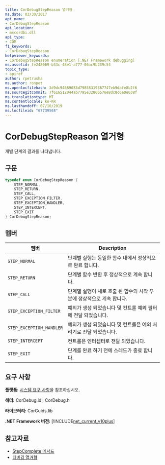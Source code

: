 ```yaml
---
title: CorDebugStepReason 열거형
ms.date: 03/30/2017
api_name:
- CorDebugStepReason
api_location:
- mscordbi.dll
api_type:
- COM
f1_keywords:
- CorDebugStepReason
helpviewer_keywords:
- CorDebugStepReason enumeration [.NET Framework debugging]
ms.assetid: fe248069-b33c-48e1-a777-06ac9b239c54
topic_type:
- apiref
author: rpetrusha
ms.author: ronpet
ms.openlocfilehash: 3d9dc94689083d79858319387747eb9dafe8b2f6
ms.sourcegitcommit: 7f616512044ab7795e32806578e8dc0c6a0e038f
ms.translationtype: MT
ms.contentlocale: ko-KR
ms.lasthandoff: 07/10/2019
ms.locfileid: "67739568"
---
```

# <a name="cordebugstepreason-enumeration"></a>CorDebugStepReason 열거형
개별 단계의 결과를 나타냅니다.  
  
## <a name="syntax"></a>구문  
  
```cpp  
typedef enum CorDebugStepReason {  
    STEP_NORMAL,  
    STEP_RETURN,  
    STEP_CALL,  
    STEP_EXCEPTION_FILTER,  
    STEP_EXCEPTION_HANDLER,  
    STEP_INTERCEPT,  
    STEP_EXIT  
} CorDebugStepReason;  
```  
  
## <a name="members"></a>멤버  
  
|멤버|Description|  
|------------|-----------------|  
|`STEP_NORMAL`|단계별 실행는 동일한 함수 내에서 정상적으로 완료 합니다.|  
|`STEP_RETURN`|단계별 함수 반환 후 정상적으로 계속 합니다.|  
|`STEP_CALL`|단계별 실행이 새로 호출 된 함수의 시작 부분에 정상적으로 계속 합니다.|  
|`STEP_EXCEPTION_FILTER`|예외가 생성 되었습니다 및 컨트롤 예외 필터에 전달 되었습니다.|  
|`STEP_EXCEPTION_HANDLER`|예외가 생성 되었습니다 및 컨트롤은 예외 처리기로 전달 되었습니다.|  
|`STEP_INTERCEPT`|컨트롤은 인터셉터로 전달 되었습니다.|  
|`STEP_EXIT`|단계를 완료 하기 전에 스레드가 종료 합니다.|  
  
## <a name="requirements"></a>요구 사항  
 **플랫폼:** [시스템 요구 사항](../../../../docs/framework/get-started/system-requirements.md)을 참조하십시오.  
  
 **헤더:** CorDebug.idl, CorDebug.h  
  
 **라이브러리:** CorGuids.lib  
  
 **.NET Framework 버전:** [!INCLUDE[net_current_v10plus](../../../../includes/net-current-v10plus-md.md)]  
  
## <a name="see-also"></a>참고자료

- [StepComplete 메서드](../../../../docs/framework/unmanaged-api/debugging/icordebugmanagedcallback-stepcomplete-method.md)
- [디버깅 열거형](../../../../docs/framework/unmanaged-api/debugging/debugging-enumerations.md)
